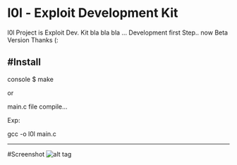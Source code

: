 # l0l - Exploit Development Kit

l0l Project is Exploit Dev. Kit bla bla bla ... Development first Step.. now Beta Version Thanks (:

#Install
-----

console $ make


or 

  main.c file compile... 

Exp: 

  gcc -o l0l main.c  
  
-----

#Screenshot
![alt tag](http://i.hizliresim.com/4l4ggp.png)
